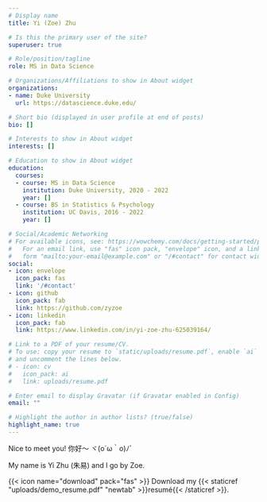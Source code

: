 ```yaml
---
# Display name
title: Yi (Zoe) Zhu

# Is this the primary user of the site?
superuser: true

# Role/position/tagline
role: MS in Data Science

# Organizations/Affiliations to show in About widget
organizations:
- name: Duke University
  url: https://datascience.duke.edu/

# Short bio (displayed in user profile at end of posts)
bio: []

# Interests to show in About widget
interests: []

# Education to show in About widget
education:
  courses:
  - course: MS in Data Science
    institution: Duke University, 2020 - 2022
    year: []
  - course: BS in Statistics & Psychology
    institution: UC Davis, 2016 - 2022
    year: []

# Social/Academic Networking
# For available icons, see: https://wowchemy.com/docs/getting-started/page-builder/#icons
#   For an email link, use "fas" icon pack, "envelope" icon, and a link in the
#   form "mailto:your-email@example.com" or "/#contact" for contact widget.
social:
- icon: envelope
  icon_pack: fas
  link: '/#contact'
- icon: github
  icon_pack: fab
  link: https://github.com/zyzoe
- icon: linkedin
  icon_pack: fab
  link: https://www.linkedin.com/in/yi-zoe-zhu-625039164/

# Link to a PDF of your resume/CV.
# To use: copy your resume to `static/uploads/resume.pdf`, enable `ai` icons in `params.toml`, 
# and uncomment the lines below.
# - icon: cv
#   icon_pack: ai
#   link: uploads/resume.pdf

# Enter email to display Gravatar (if Gravatar enabled in Config)
email: ""

# Highlight the author in author lists? (true/false)
highlight_name: true
---
```


Nice to meet you! 你好～ ヾ(o´ω｀o)ﾉﾞ  

My name is Yi Zhu (朱易) and I go by Zoe.

{{< icon name="download" pack="fas" >}} Download my {{< staticref "uploads/demo_resume.pdf" "newtab" >}}resumé{{< /staticref >}}.
